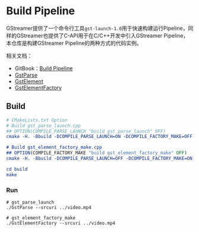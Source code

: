# Build Pipeline

GStreamer提供了一个命令行工具`gst-launch-1.0`用于快速构建运行Pipeline，同样的GStreamer也提供了C-API用于在C/C++开发中引入GStreamer Pipeline，本仓库是构建GStreamer Pipeline的两种方式的代码实例。

相关文档：

- GitBook：[Build Pipeline](https://ricardolu.gitbook.io/gstreamer/application-development/build-pipeline)
- [GstParse](https://gstreamer.freedesktop.org/documentation/gstreamer/gstparse.html?gi-language=c#gstparse-page)
- [GstElement](https://gstreamer.freedesktop.org/documentation/gstreamer/gstelement.html?gi-language=c#gst_element_link)
- [GstElementFactory](https://gstreamer.freedesktop.org/documentation/gstreamer/gstelementfactory.html?gi-language=c#gstelementfactory-page)

## Build

```cmake
# CMakeLists.txt Option
# Build gst_parse_launch.cpp
## OPTION(COMPILE_PARSE_LAUNCH "build gst_parse_launch" OFF)
cmake -H. -Bbuild -DCOMPILE_PARSE_LAUNCH=ON -DCOMPILE_FACTORY_MAKE=OFF

# Build gst_element_factory_make.cpp
## OPTION(COMPILE_FACTORY_MAKE "build gst_element_factory_make" OFF)
cmake -H. -Bbuild -DCOMPILE_PARSE_LAUNCH=OFF -DCOMPILE_FACTORY_MAKE=ON

cd build
make
```

### Run

```shell
# gst_parse_launch
./GstParse --srcuri ../video.mp4

# gst_element_factory_make
./GstElementFactory --srcuri ../video.mp4
```